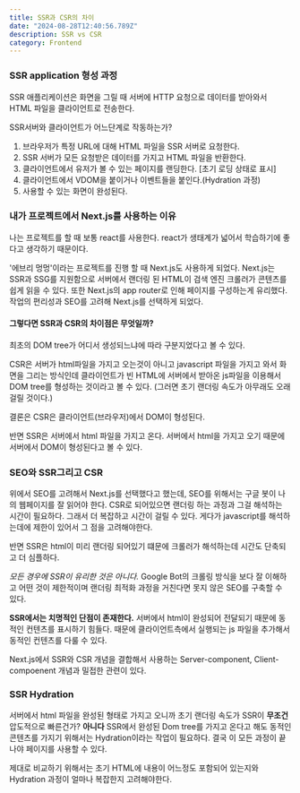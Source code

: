 ```yaml
---
title: SSR과 CSR의 차이
date: "2024-08-28T12:40:56.789Z"
description: SSR vs CSR
category: Frontend
---
```


### SSR application 형성 과정

SSR 애플리케이션은 화면을 그릴 때 서버에 HTTP 요청으로 데이터를 받아와서 HTML 파일을 클라이언트로 전송한다.

SSR서버와 클라이언트가 어느단계로 작동하는가?

1. 브라우저가 특정 URL에 대해 HTML 파일을 SSR 서버로 요청한다.
2. SSR 서버가 모든 요청받은 데이터를 가지고 HTML 파일을 반환한다.
3. 클라이언트에서 유저가 볼 수 있는 페이지를 랜딩한다. [초기 로딩 상태로 표시]
4. 클라이언트에서 VDOM을 붙이거나 이벤트들을 붙인다.(Hydration 과정)
5. 사용할 수 있는 화면이 완성된다.

### 내가 프로젝트에서 Next.js를 사용하는 이유

나는 프로젝트를 할 때 보통 react를 사용한다.
react가 생태계가 넓어서 학습하기에 좋다고 생각하기 때문이다.

'에브리 멍멍'이라는 프로젝트를 진행 할 때 Next.js도 사용하게 되었다.
Next.js는 SSR과 SSG를 지원함으로 서버에서 랜더링 된 HTML이 검색 엔진 크롤러가 콘텐츠를 쉽게 읽을 수 있다.
또한 Next.js의 app router로 인해 페이지를 구성하는게 유리했다.
작업의 편리성과 SEO를 고려해 Next.js를 선택하게 되었다.

#### 그렇다면 SSR과 CSR의 차이점은 무엇일까?

최초의 DOM tree가 어디서 생성되느냐에 따라 구분지었다고 볼 수 있다.

CSR은 서버가 html파일을 가지고 오는것이 아니고 javascript 파일을 가지고 와서 화면을 그리는 방식인데
클라이언트가 빈 HTML에 서버에서 받아온 js파일을 이용해서 DOM tree를 형성하는 것이라고 볼 수 있다.
(그러면 초기 랜더링 속도가 아무래도 오래걸릴 것이다.)

결론은 CSR은 클라이언트(브라우저)에서 DOM이 형성된다.

반면 SSR은 서버에서 html 파일을 가지고 온다.
서버에서 html을 가지고 오기 때문에 서버에서 DOM이 형성된다고 볼 수 있다.

### SEO와 SSR그리고 CSR

위에서 SEO를 고려해서 Next.js를 선택했다고 했는데,
SEO를 위해서는 구글 봇이 나의 웹페이지를 잘 읽어야 한다.
CSR로 되어있으면 랜더링 하는 과정과 그걸 해석하는 시간이 필요하다.
그래서 더 복잡하고 시간이 걸릴 수 있다.
게다가 javascript를 해석하는데에 제한이 있어서 그 점을 고려해야한다.

반면 SSR은 html이 미리 랜더링 되어있기 떄문에 크롤러가 해석하는데 시간도 단축되고 더 심플하다.

_모든 경우에 SSR이 유리한 것은 아니다._
Google Bot의 크롤링 방식을 보다 잘 이해하고 어떤 것이 제한적이며 랜더링 최적화 과정을 거친다면 못지 않은 SEO를 구축할 수 있다.

**SSR에서는 치명적인 단점이 존재한다.**
서버에서 html이 완성되어 전달되기 때문에 동적인 컨텐츠를 표시하기 힘들다.
때문에 클라이언트측에서 실행되는 js 파일을 추가해서 동적인 컨텐츠를 다룰 수 있다.

Next.js에서 SSR와 CSR 개념을 결합해서 사용하는 Server-component, Client-compoenent 개념과 밀접한 관련이 있다.

### SSR Hydration

서버에서 html 파일을 완성된 형태로 가지고 오니까 초기 랜더링 속도가 SSR이 **무조건** 압도적으로 빠른건가?
**아니다**
SSR에서 완성된 Dom tree를 가지고 온다고 해도 동적인 콘텐츠를 가지기 위해서는 Hydration이라는 작업이 필요하다.
결국 이 모든 과정이 끝나야 페이지를 사용할 수 있다.

제대로 비교하기 위해서는 초기 HTML에 내용이 어느정도 포함되어 있는지와 Hydration 과정이 얼마나 복잡한지 고려해야한다.
